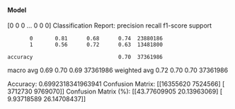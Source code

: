 #### Model
[0 0 0 ... 0 0 0]
Classification Report:
              precision    recall  f1-score   support

           0       0.81      0.68      0.74  23880186
           1       0.56      0.72      0.63  13481800

    accuracy                           0.70  37361986
   macro avg       0.69      0.70      0.69  37361986
weighted avg       0.72      0.70      0.70  37361986

Accuracy: 0.6992318341963941
Confusion Matrix:
[[16355620  7524566]
 [ 3712730  9769070]]
Confusion Matrix (%):
[[43.77609905 20.13963069]
 [ 9.93718589 26.14708437]]
